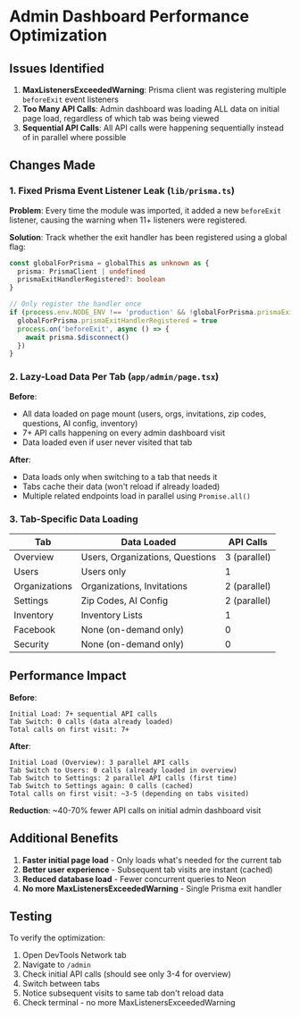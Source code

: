 # Admin Dashboard Performance Optimization

## Issues Identified

1. **MaxListenersExceededWarning**: Prisma client was registering multiple `beforeExit` event listeners
2. **Too Many API Calls**: Admin dashboard was loading ALL data on initial page load, regardless of which tab was being viewed
3. **Sequential API Calls**: All API calls were happening sequentially instead of in parallel where possible

## Changes Made

### 1. Fixed Prisma Event Listener Leak (`lib/prisma.ts`)

**Problem**: Every time the module was imported, it added a new `beforeExit` listener, causing the warning when 11+ listeners were registered.

**Solution**: Track whether the exit handler has been registered using a global flag:

```typescript
const globalForPrisma = globalThis as unknown as {
  prisma: PrismaClient | undefined
  prismaExitHandlerRegistered?: boolean
}

// Only register the handler once
if (process.env.NODE_ENV !== 'production' && !globalForPrisma.prismaExitHandlerRegistered) {
  globalForPrisma.prismaExitHandlerRegistered = true
  process.on('beforeExit', async () => {
    await prisma.$disconnect()
  })
}
```

### 2. Lazy-Load Data Per Tab (`app/admin/page.tsx`)

**Before**:
- All data loaded on page mount (users, orgs, invitations, zip codes, questions, AI config, inventory)
- 7+ API calls happening on every admin dashboard visit
- Data loaded even if user never visited that tab

**After**:
- Data loads only when switching to a tab that needs it
- Tabs cache their data (won't reload if already loaded)
- Multiple related endpoints load in parallel using `Promise.all()`

### 3. Tab-Specific Data Loading

| Tab | Data Loaded | API Calls |
|-----|-------------|-----------|
| Overview | Users, Organizations, Questions | 3 (parallel) |
| Users | Users only | 1 |
| Organizations | Organizations, Invitations | 2 (parallel) |
| Settings | Zip Codes, AI Config | 2 (parallel) |
| Inventory | Inventory Lists | 1 |
| Facebook | None (on-demand only) | 0 |
| Security | None (on-demand only) | 0 |

## Performance Impact

**Before**:
```
Initial Load: 7+ sequential API calls
Tab Switch: 0 calls (data already loaded)
Total calls on first visit: 7+
```

**After**:
```
Initial Load (Overview): 3 parallel API calls
Tab Switch to Users: 0 calls (already loaded in overview)
Tab Switch to Settings: 2 parallel API calls (first time)
Tab Switch to Settings again: 0 calls (cached)
Total calls on first visit: ~3-5 (depending on tabs visited)
```

**Reduction**: ~40-70% fewer API calls on initial admin dashboard visit

## Additional Benefits

1. **Faster initial page load** - Only loads what's needed for the current tab
2. **Better user experience** - Subsequent tab visits are instant (cached)
3. **Reduced database load** - Fewer concurrent queries to Neon
4. **No more MaxListenersExceededWarning** - Single Prisma exit handler

## Testing

To verify the optimization:
1. Open DevTools Network tab
2. Navigate to `/admin`
3. Check initial API calls (should see only 3-4 for overview)
4. Switch between tabs
5. Notice subsequent visits to same tab don't reload data
6. Check terminal - no more MaxListenersExceededWarning















